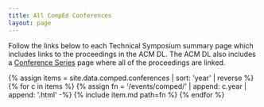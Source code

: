 ```yaml
---
title: All CompEd Conferences
layout: page
---
```


Follow the links below to each Technical Symposium summary page which includes links to the proceedings in the ACM DL. The ACM DL also includes a <a href="{{site.data.comped.acmdl}}">Conference Series</a> page where all of the proceedings are linked.

{% assign items = site.data.comped.conferences | sort: 'year' | reverse %}
{% for c in items %}
  {% assign fn = '/events/comped/' | append: c.year | append: '.html' -%}
  {% include item.md path=fn %}
{% endfor %}


